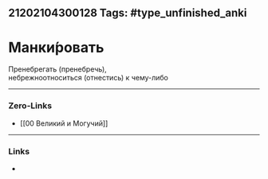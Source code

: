 21202104300128
Tags: #type_unfinished_anki
---
# Манки́ровать

Пренебрегать (пренебречь), <br>небрежноотноситься (отнестись) к чему-либо 

---
### Zero-Links
- [[00 Великий и Могучий]]
---
### Links
-